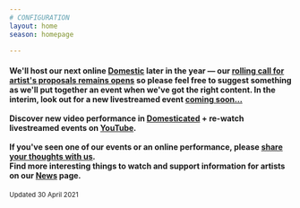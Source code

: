 ```yaml
---
# CONFIGURATION
layout: home
season: homepage

---
```

#### We'll host our next online [Domestic](/current/2021-domestic) later in the year — our <a href="http://domesticmcr.posthaven.com" target="_blank">rolling call for artist's proposals remains opens</a> so please feel free to suggest something as we'll put together an event when we've got the right content. In the interim, look out for a new livestreamed event [coming soon…](/current/2021-springsummer)<br><br>Discover new video performance in <a href="http://domesticatedonline.org" target="_blank">Domesticated</a> + re-watch livestreamed events on <a href="http://bit.ly/YTwarnmcr" target="_blank">YouTube</a>.<br><br>If you've seen one of our events or an online performance, please <a href="http://bit.ly/warnmcrfeedback" target="_blank">share your thoughts with us</a>.<br>Find more interesting things to watch and support information for artists on our [News](/news) page.        
<small>Updated 30 April 2021</small>
